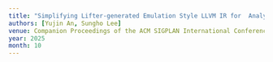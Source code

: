 ```yaml
---
title: "Simplifying Lifter-generated Emulation Style LLVM IR for  Analysis Suitability"
authors: [Yujin An, Sungho Lee]
venue: Companion Proceedings of the ACM SIGPLAN International Conference on Systems, Programming, Languages and Applications - Software for Humanity (SPLASH-Companion, poster)
year: 2025
month: 10
---
```

